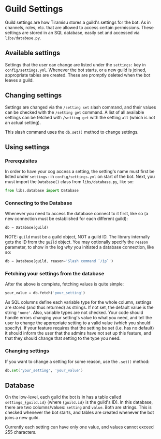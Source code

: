 # Guild Settings
Guild settings are how Tiramisu stores a guild's settings for the bot. As in channels, roles, etc. that are allowed to access certain permissions. These settings are stored in an SQL database, easily set and accessed via `libs/database.py`.

## Available settings
Settings that the user can change are listed under the `settings:` key in `config/settings.yml`. Whenever the bot starts, or a new guild is joined, appropriate tables are created. These are promptly deleted when the bot leaves a guild. 

## Changing settings
Settings are changed via the `/setting set` slash command, and their values can be checked with the `/setting get` command. A list of all available settings can be fetched with `/setting get` with the setting `all` (which is not an actual setting).

This slash command uses the `db.set()` method to change settings.

## Using settings
### Prerequisites
In order to have your cog access a setting, the setting's name must first be listed under `settings:` in `config/settings.yml` on start of the bot.
Next, you must import the `Database()` class from `libs/database.py`, like so:
```python
from libs.database import Database
```
### Connecting to the Database
Whenever you need to access the database connect to it first, like so (a new connection must be established for each different guild):
```python
db = Database(guild)
```
NOTE: `guild` must be a guild object, NOT a guild ID. The library internally gets the ID from the `guild` object. 
You may optionally specify the `reason` parameter, to show in the log *why* you initiated a database connection, like so:
```python
db = Database(guild, reason='Slash command `/ip`')
```
### Fetching your settings from the database
After the above is complete, fetching values is quite simple:
```python
your_value = db.fetch('your_setting')
```
As SQL columns define each variable type for the whole column, settings are stored (and thus returned) as strings. If not set, the default value is the string `'none'`. Also, variable types are not checked. Your code should handle errors changing your setting's value to what you need, and tell the user to change the appropriate setting to a valid value (which you should specify). If your feature requires that the setting be set (i.e. has no default) it should inform the user that the admins have not set up this feature, and that they should change that setting to the type you need.

### Changing settings
If you want to change a setting for some reason, use the `.set()` method:
```python
db.set('your_setting', 'your_value')
```

## Database
On the low-level, each guild the bot is in has a table called `settings_{guild.id}` (where `{guild.id}` is the guild's ID). In this database, there are two columns/values: `setting` and `value`. Both are strings. This is checked whenever the bot starts, and tables are created whenever the bot joins a new guild.

Currently each setting can have only one value, and values cannot exceed 255 characters.